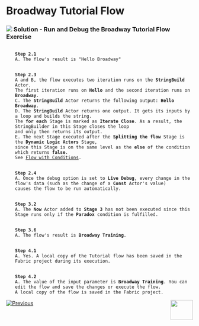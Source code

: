 # Broadway Tutorial Flow


### ![](/academy/images/Solution.png) Solution - Run and Debug the Broadway Tutorial Flow Exercise 

 <ul>
 <pre><code> 
<strong>Step 2.1</strong>
A. The flow's result is "Hello Broadway"</code></pre>
 </ul>
<ul>
<pre><code>
<strong>Step 2.3</strong>
A and B, the flow executes two iteration runs on the <strong>StringBuild</strong> Actor. 
The first iteration runs on <strong>Hello</strong> and the second iteration runs on <strong>Broadway</strong>.
C. The <strong>StringBuild</strong> Actor returns the following output: <strong>Hello Broadway</strong>.
D. The <strong>StringBuild</strong> Actor returns one output. It gets its inputs by a loop and builds the string. 
The <strong>for each</strong> Stage is marked as <strong>Iterate Close</strong>. As a result, the StringBuilder in this Stage closes the loop
and only then returns its output.
E. The next Stage executed after the <strong>Splitting the flow</strong> Stage is the <strong>Dynamic Logic Actors</strong> Stage, 
since this Stage is on the same level as the <strong>else</strong> of the condition which returns <strong>false</strong>. 
See <a href="/articles/19_Broadway/02a_broadway_flow_overview.md#flow-with-condition">Flow with Conditions</a>.
</code></pre>
</ul>
<ul> 
<pre><code> 
<strong>Step 2.4</strong>
A. Once the debug option is set to <strong>Live Debug</strong>, every change in the flow's data (such as the change of a <strong>Const</strong> Actor's value)
causes the flow to be run automatically.
</code></pre> 
</ul>

<ul>
<pre><code>
<strong>Step 3.2</strong>
A. The <strong>Now</strong> Actor added to <strong>Stage 3</strong> has not been executed since this Stage runs only if the <strong>Paradox</strong> condition is fulfilled.</code></pre>
</ul>


<ul>
 <pre><code>
<strong>Step 3.6</strong> 
A. The flow's result is <strong>Broadway Training</strong>.</code></pre>
</ul> 
<ul><pre><code>
<strong>Step 4.1</strong>
A. Yes. A local copy of the Tutorial flow has been saved in the Fabric project during its execution.</code></pre></ul>
<ul><pre><code>
<strong>Step 4.2</strong>
A. The value of the input parameter is <strong>Broadway Training</strong>. You can edit the flow and save the changes or execute the flow. 
A local copy of the flow is saved in the Fabric project. 
</code></pre></ul> 



[![Previous](/articles/images/Previous.png)](04a_broadway_tutorials_exercise.md)[<img align="right" width="60" height="54" src="/articles/images/Next.png">](05_create_broadway_flow.md)

